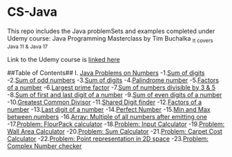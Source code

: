 # CS-Java
This repo includes the Java problemSets and examples completed under Udemy course: Java Programming Masterclass by Tim Buchalka
<sub>It covers Java 11 & Java 17</sub>

Link to the Udemy course is [linked here](https://www.udemy.com/course/java-the-complete-java-developer-course/)

##Table of Contents##
I. [Java Problems on Numbers](https://github.com/cbe99/CS-Java/tree/main/Java/Numbers)
    -1.[Sum of digits](https://github.com/cbe99/CS-Java/blob/main/Java/Numbers/sumOfDigits.java)
    -2.[Sum of odd numbers](https://github.com/cbe99/CS-Java/blob/main/Java/Numbers/sumOdd.java)
    -3.[Sum of digits](https://github.com/cbe99/CS-Java/blob/main/Java/Numbers/sumOfDigits.java)
    -4.[Palindrome number](https://github.com/cbe99/CS-Java/blob/main/Java/Numbers/palindrome.java)
    -5.[Factors of a number](https://github.com/cbe99/CS-Java/blob/main/Java/Numbers/allFactors.java)
    -6.[Largest prime factor](https://github.com/cbe99/CS-Java/blob/main/Java/Numbers/LargestPrimeFactor.java)
    -7.[Sum of numbers divisible by 3 & 5](https://github.com/cbe99/CS-Java/blob/main/Java/Numbers/sumOf3and5.java)
    -8.[Sum of first and last digit of a number](https://github.com/cbe99/CS-Java/blob/main/Java/Numbers/FirstAndLastSum.java)
    -9.[Sum of even digits of a number](https://github.com/cbe99/CS-Java/blob/main/Java/Numbers/EvenDigitSum.java)
    -10.[Greatest Common Divisor](https://github.com/cbe99/CS-Java/blob/main/Java/Numbers/GCD.java)
    -11.[Shared Digit finder](https://github.com/cbe99/CS-Java/blob/main/Java/Numbers/SharedNumbers.java)
    -12.[Factors of a number](https://github.com/cbe99/CS-Java/blob/main/Java/Numbers/allFactors.java)
    -13.[Last digit of a number](https://github.com/cbe99/CS-Java/blob/main/Java/Numbers/lastDigitCheck.java)
    -14.[Perfect Number](https://github.com/cbe99/CS-Java/blob/main/Java/Numbers/perfectNumber.java)
    -15.[Min and Max between numbers](https://github.com/cbe99/CS-Java/tree/main/Java/Numbers/MinNMax)
    -16.[Array: Multiple of all numbers after emitting one](https://github.com/cbe99/CS-Java/blob/main/Java/Numbers/multiplyButOne.java)
    -17.[Problem: FlourPack calculator](https://github.com/cbe99/CS-Java/blob/main/Java/Numbers/flourPack.java)
    -18.[Problem: Input Calculator](https://github.com/cbe99/CS-Java/tree/main/Java/Numbers/inputCalculator)
    -19.[Problem: Wall Area Calculator](https://github.com/cbe99/CS-Java/tree/main/Java/Numbers/WallArea)
    -20.[Problem: Sum Calculator](https://github.com/cbe99/CS-Java/tree/main/Java/Numbers/SumCalculator)
    -21.[Problem: Carpet Cost Calculator](https://github.com/cbe99/CS-Java/tree/main/Java/Numbers/CarpetCostCalculator)
    -22.[Problem: Point representation in 2D space](https://github.com/cbe99/CS-Java/tree/main/Java/Numbers/Point)
    -23.[Problem: Complex Number checker](https://github.com/cbe99/CS-Java/tree/main/Java/Numbers/ComplexOperations)
